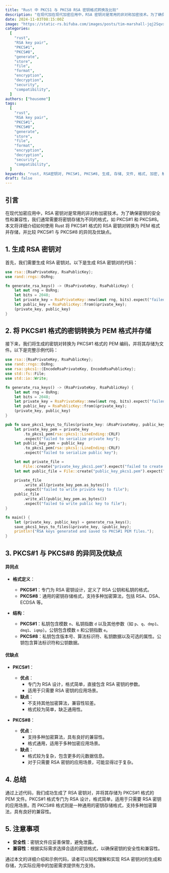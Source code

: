 ```yaml
---
title: "Rust 中 PKCS1 与 PKCS8 RSA 密钥格式转换及比较"
description: "在现代加在现代加密应用中，RSA 密钥对是常用的非对称加密技术。为了确保密钥的安全性和兼容性，我们通常需要将密钥存储为不同的格式，如 PKCS#1 和 PKCS#8。本文将详细介绍如何使用 Rust 将 PKCS#1 格式的 RSA 密钥对转换为 PEM 格式并存储，并比较 PKCS#1 与 PKCS#8 的异同及优缺点。"
date: 2024-11-03T08:15:00Z
image: "https://static-rs.bifuba.com/images/posts/tim-marshall-jqj2SqvxMVY-unsplash.jpg"
categories:
  [
    "rust",
    "RSA key pair",
    "PKCS#1",
    "PKCS#8",
    "generate",
    "store",
    "file",
    "format",
    "encryption",
    "decryption",
    "security",
    "compatibility",
  ]
authors: ["houseme"]
tags:
  [
    "rust",
    "RSA key pair",
    "PKCS#1",
    "PKCS#8",
    "generate",
    "store",
    "file",
    "format",
    "encryption",
    "decryption",
    "security",
    "compatibility",
  ]
keywords: "rust, RSA密钥对, PKCS#1, PKCS#8, 生成, 存储, 文件, 格式, 加密, 解密, 安全, 兼容性"
draft: false
---
```


## 引言

在现代加密应用中，RSA 密钥对是常用的非对称加密技术。为了确保密钥的安全性和兼容性，我们通常需要将密钥存储为不同的格式，如 PKCS#1 和 PKCS#8。本文将详细介绍如何使用 Rust 将 PKCS#1 格式的 RSA 密钥对转换为 PEM 格式并存储，并比较 PKCS#1 与 PKCS#8 的异同及优缺点。

## 1. 生成 RSA 密钥对

首先，我们需要生成 RSA 密钥对。以下是生成 RSA 密钥对的代码：

```rust
use rsa::{RsaPrivateKey, RsaPublicKey};
use rand::rngs::OsRng;

fn generate_rsa_keys() -> (RsaPrivateKey, RsaPublicKey) {
    let mut rng = OsRng;
    let bits = 2048;
    let private_key = RsaPrivateKey::new(&mut rng, bits).expect("failed to generate a key");
    let public_key = RsaPublicKey::from(&private_key);
    (private_key, public_key)
}
```

## 2. 将 PKCS#1 格式的密钥转换为 PEM 格式并存储

接下来，我们将生成的密钥对转换为 PKCS#1 格式的 PEM 编码，并将其存储为文件。以下是完整示例代码：

```rust
use rsa::{RsaPrivateKey, RsaPublicKey};
use rand::rngs::OsRng;
use rsa::pkcs1::{EncodeRsaPrivateKey, EncodeRsaPublicKey};
use std::fs::File;
use std::io::Write;

fn generate_rsa_keys() -> (RsaPrivateKey, RsaPublicKey) {
    let mut rng = OsRng;
    let bits = 2048;
    let private_key = RsaPrivateKey::new(&mut rng, bits).expect("failed to generate a key");
    let public_key = RsaPublicKey::from(&private_key);
    (private_key, public_key)
}

pub fn save_pkcs1_keys_to_files(private_key: &RsaPrivateKey, public_key: &RsaPublicKey) {
    let private_key_pem = private_key
        .to_pkcs1_pem(rsa::pkcs1::LineEnding::CRLF)
        .expect("failed to serialize private key");
    let public_key_pem = public_key
        .to_pkcs1_pem(rsa::pkcs1::LineEnding::CRLF)
        .expect("failed to serialize public key");

    let mut private_file =
        File::create("private_key_pkcs1.pem").expect("failed to create private key file");
    let mut public_file = File::create("public_key_pkcs1.pem").expect("failed to create public key file");

    private_file
        .write_all(private_key_pem.as_bytes())
        .expect("failed to write private key to file");
    public_file
        .write_all(public_key_pem.as_bytes())
        .expect("failed to write public key to file");
}

fn main() {
    let (private_key, public_key) = generate_rsa_keys();
    save_pkcs1_keys_to_files(&private_key, &public_key);
    println!("RSA keys generated and saved to PKCS#1 PEM files.");
}
```

## 3. PKCS#1 与 PKCS#8 的异同及优缺点

#### 异同点

- **格式定义**：

  - **PKCS#1**：专门为 RSA 密钥设计，定义了 RSA 公钥和私钥的格式。
  - **PKCS#8**：通用的密钥存储格式，支持多种加密算法，包括 RSA、DSA、ECDSA 等。

- **结构**：
  - **PKCS#1**：私钥包含模数 `n`、私钥指数 `d` 以及其他参数（如 `p`、`q`、`dmp1`、`dmq1`、`iqmp`）。公钥包含模数 `n` 和公钥指数 `e`。
  - **PKCS#8**：私钥包含版本号、算法标识符、私钥数据以及可选的属性。公钥包含算法标识符和公钥数据。

#### 优缺点

- **PKCS#1**：

  - **优点**：
    - 专门为 RSA 设计，格式简单，直接包含 RSA 密钥的参数。
    - 适用于只需要 RSA 密钥的应用场景。
  - **缺点**：
    - 不支持其他加密算法，兼容性较差。
    - 格式较为简单，缺乏通用性。

- **PKCS#8**：
  - **优点**：
    - 支持多种加密算法，具有良好的兼容性。
    - 格式通用，适用于多种加密应用场景。
  - **缺点**：
    - 格式较为复杂，包含更多的元数据信息。
    - 对于只需要 RSA 密钥的应用场景，可能显得过于复杂。

## 4. 总结

通过上述代码，我们成功生成了 RSA 密钥对，并将其存储为 PKCS#1 格式的 PEM 文件。PKCS#1 格式专门为 RSA 设计，格式简单，适用于只需要 RSA 密钥的应用场景。而 PKCS#8 格式则是一种通用的密钥存储格式，支持多种加密算法，具有良好的兼容性。

## 5. 注意事项

- **安全性**：密钥文件应妥善保管，避免泄露。
- **兼容性**：根据实际需求选择合适的密钥格式，以确保密钥的安全性和兼容性。

通过本文的详细介绍和示例代码，读者可以轻松理解和实现 RSA 密钥对的生成和存储，为实际应用中的加密需求提供有力支持。
